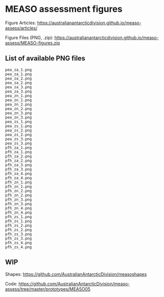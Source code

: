
<!-- README.md is generated from README.Rmd. Please edit that file -->

# MEASO assessment figures

Figure Articles:
<https://australianantarcticdivision.github.io/measo-assess/articles/>

Figure Files (PNG, .zip):
<https://australianantarcticdivision.github.io/measo-assess/MEASO-figures.zip>

## List of available PNG files

    pea_za_1.png
    pea_za_1.png
    pea_za_2.png
    pea_za_2.png
    pea_za_3.png
    pea_za_3.png
    pea_zn_1.png
    pea_zn_1.png
    pea_zn_2.png
    pea_zn_2.png
    pea_zn_3.png
    pea_zn_3.png
    pea_zs_1.png
    pea_zs_1.png
    pea_zs_2.png
    pea_zs_2.png
    pea_zs_3.png
    pea_zs_3.png
    pfh_za_1.png
    pfh_za_1.png
    pfh_za_2.png
    pfh_za_2.png
    pfh_za_3.png
    pfh_za_3.png
    pfh_za_4.png
    pfh_za_4.png
    pfh_zn_1.png
    pfh_zn_1.png
    pfh_zn_2.png
    pfh_zn_2.png
    pfh_zn_3.png
    pfh_zn_3.png
    pfh_zn_4.png
    pfh_zn_4.png
    pfh_zs_1.png
    pfh_zs_1.png
    pfh_zs_2.png
    pfh_zs_2.png
    pfh_zs_3.png
    pfh_zs_3.png
    pfh_zs_4.png
    pfh_zs_4.png

## WIP

Shapes: <https://github.com/AustralianAntarcticDivision/measoshapes>

Code:
<https://github.com/AustralianAntarcticDivision/measo-assess/tree/master/prototypes/MEASO05>
